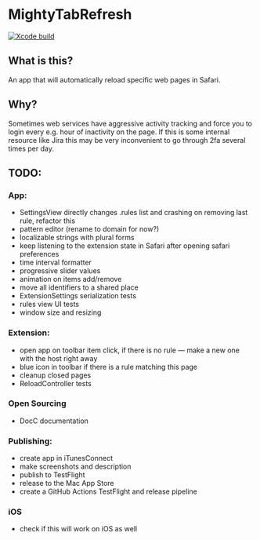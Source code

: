 # MightyTabRefresh

[![Xcode build](https://github.com/kukushechkin/MightyTabRefresh/actions/workflows/xcode.yml/badge.svg?branch=main)](https://github.com/kukushechkin/MightyTabRefresh/actions/workflows/xcode.yml)

## What is this?

An app that will automatically reload specific web pages in Safari.

## Why?

Sometimes web services have aggressive activity tracking and force you to login every e.g. hour of inactivity on the page. If this is some internal resource like Jira this may be very inconvenient to go through 2fa several times per day.

## TODO:

### App:
* SettingsView directly changes .rules list and crashing on removing last rule, refactor this
* pattern editor (rename to domain for now?)
* localizable strings with plural forms
* keep listening to the extension state in Safari after opening safari preferences
* time interval formatter
* progressive slider values
* animation on items add/remove
* move all identifiers to a shared place
* ExtensionSettings serialization tests
* rules view UI tests
* window size and resizing

### Extension:
* open app on toolbar item click, if there is no rule — make a new one with the host right away
* blue icon in toolbar if there is a rule matching this page
* cleanup closed pages
* ReloadController tests

### Open Sourcing
* DocC documentation

### Publishing:
* create app in iTunesConnect
* make screenshots and description
* publish to TestFlight
* release to the Mac App Store
* create a GitHub Actions TestFlight and release pipeline

### iOS 
* check if this will work on iOS as well
